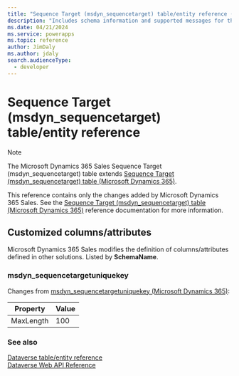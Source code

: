 ```yaml
---
title: "Sequence Target (msdyn_sequencetarget) table/entity reference (Microsoft Dynamics 365 Sales) | Microsoft Docs"
description: "Includes schema information and supported messages for the Sequence Target (msdyn_sequencetarget) table/entity with Microsoft Dynamics 365 Sales."
ms.date: 04/21/2024
ms.service: powerapps
ms.topic: reference
author: JimDaly
ms.author: jdaly
search.audienceType: 
  - developer
---
```


# Sequence Target (msdyn_sequencetarget) table/entity reference



> [!NOTE]
> The Microsoft Dynamics 365 Sales Sequence Target (msdyn_sequencetarget) table extends [Sequence Target (msdyn_sequencetarget) table (Microsoft Dynamics 365)](/dynamics365/developer/reference/dataverse/entities/msdyn_sequencetarget).
>
> This reference contains only the changes added by Microsoft Dynamics 365 Sales.
> See the [Sequence Target (msdyn_sequencetarget) table (Microsoft Dynamics 365)](/dynamics365/developer/reference/dataverse/entities/msdyn_sequencetarget) reference documentation for more information.



## Customized columns/attributes

Microsoft Dynamics 365 Sales
modifies the definition of columns/attributes defined in other solutions. Listed by **SchemaName**.

### <a name="BKMK_msdyn_sequencetargetuniquekey"></a> msdyn_sequencetargetuniquekey

Changes from [msdyn_sequencetargetuniquekey (Microsoft Dynamics 365)](/dynamics365/developer/reference/dataverse/entities/msdyn_sequencetarget#BKMK_msdyn_sequencetargetuniquekey):

|Property|Value|
|---|---|
|MaxLength|100|




### See also

[Dataverse table/entity reference](../about-entity-reference.md)  
[Dataverse Web API Reference](/power-apps/developer/data-platform/webapi/reference/about)   

